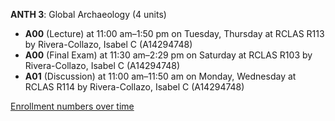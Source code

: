 **ANTH 3**: Global Archaeology (4 units)

- **A00** (Lecture) at 11:00 am–1:50 pm on Tuesday, Thursday at RCLAS R113 by Rivera-Collazo, Isabel C (A14294748)
- **A00** (Final Exam) at 11:30 am–2:29 pm on Saturday at RCLAS R103 by Rivera-Collazo, Isabel C (A14294748)
- **A01** (Discussion) at 11:00 am–11:50 am on Monday, Wednesday at RCLAS R114 by Rivera-Collazo, Isabel C (A14294748)

[Enrollment numbers over time](./ANTH3.tsv)
